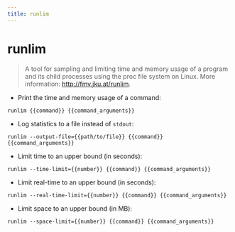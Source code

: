 ```yaml
---
title: runlim
---
```

# runlim

> A tool for sampling and limiting time and memory usage of a program and its child processes using the proc file system on Linux.
> More information: <http://fmv.jku.at/runlim>.

- Print the time and memory usage of a command:

`runlim {{command}} {{command_arguments}}`

- Log statistics to a file instead of `stdout`:

`runlim --output-file={{path/to/file}} {{command}} {{command_arguments}}`

- Limit time to an upper bound (in seconds):

`runlim --time-limit={{number}} {{command}} {{command_arguments}}`

- Limit real-time to an upper bound (in seconds):

`runlim --real-time-limit={{number}} {{command}} {{command_arguments}}`

- Limit space to an upper bound (in MB):

`runlim --space-limit={{number}} {{command}} {{command_arguments}}`
